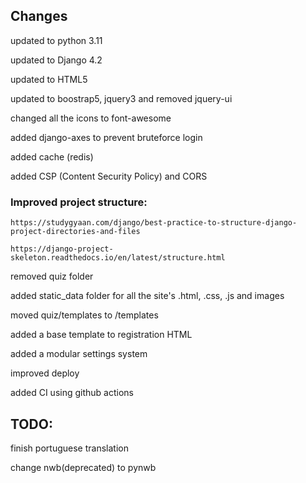## Changes

updated to python 3.11

updated to Django 4.2

updated to HTML5

updated to boostrap5, jquery3 and removed jquery-ui

changed all the icons to font-awesome

added django-axes to prevent bruteforce login

added cache (redis)

added CSP (Content Security Policy) and CORS

### Improved project structure:

    https://studygyaan.com/django/best-practice-to-structure-django-project-directories-and-files

    https://django-project-skeleton.readthedocs.io/en/latest/structure.html

removed quiz folder

added static_data folder for all the site's .html, .css, .js and images

moved quiz/templates to /templates

added a base template to registration HTML

added a modular settings system

improved deploy

added CI using github actions

## TODO:

finish portuguese translation

change nwb(deprecated) to pynwb
